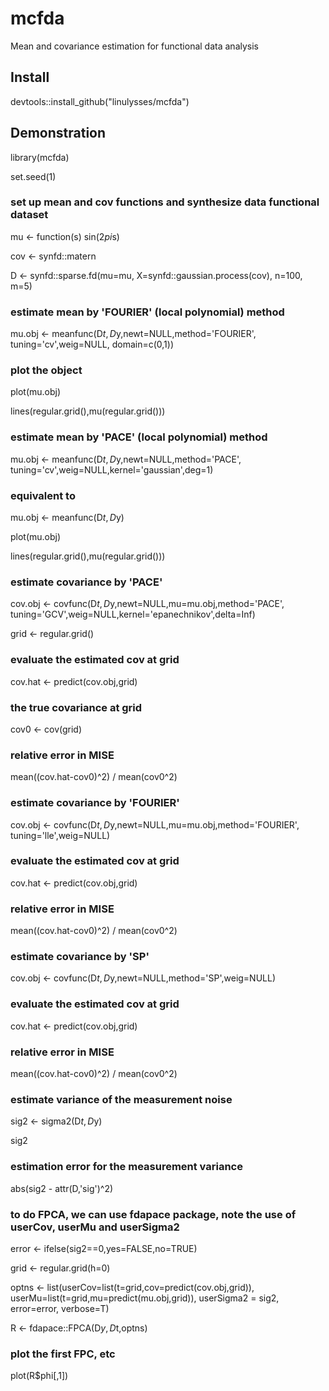 # mcfda
Mean and covariance estimation for functional data analysis

## Install
devtools::install_github("linulysses/mcfda")


## Demonstration
library(mcfda)

set.seed(1)

### set up mean and cov functions and synthesize data functional dataset
mu <- function(s) sin(2*pi*s)

cov <- synfd::matern

D <- synfd::sparse.fd(mu=mu, X=synfd::gaussian.process(cov), n=100, m=5)

### estimate mean by 'FOURIER' (local polynomial) method
mu.obj <- meanfunc(D$t,D$y,newt=NULL,method='FOURIER',
                   tuning='cv',weig=NULL, domain=c(0,1))

### plot the object
plot(mu.obj)

lines(regular.grid(),mu(regular.grid()))

### estimate mean by 'PACE' (local polynomial) method
mu.obj <- meanfunc(D$t,D$y,newt=NULL,method='PACE',
                   tuning='cv',weig=NULL,kernel='gaussian',deg=1)
### equivalent to
mu.obj <- meanfunc(D$t,D$y)


plot(mu.obj)

lines(regular.grid(),mu(regular.grid()))

### estimate covariance by 'PACE' 
cov.obj <- covfunc(D$t,D$y,newt=NULL,mu=mu.obj,method='PACE',
                   tuning='GCV',weig=NULL,kernel='epanechnikov',delta=Inf)


grid <- regular.grid()

### evaluate the estimated cov at grid
cov.hat <- predict(cov.obj,grid)

### the true covariance at grid
cov0 <- cov(grid) 

### relative error in MISE
mean((cov.hat-cov0)^2) / mean(cov0^2) 


### estimate covariance by 'FOURIER' 
cov.obj <- covfunc(D$t,D$y,newt=NULL,mu=mu.obj,method='FOURIER',
                   tuning='lle',weig=NULL)

### evaluate the estimated cov at grid
cov.hat <- predict(cov.obj,grid)

### relative error in MISE
mean((cov.hat-cov0)^2) / mean(cov0^2) 


### estimate covariance by 'SP' 
cov.obj <- covfunc(D$t,D$y,newt=NULL,method='SP',weig=NULL)

### evaluate the estimated cov at grid
cov.hat <- predict(cov.obj,grid)

### relative error in MISE
mean((cov.hat-cov0)^2) / mean(cov0^2) 


### estimate variance of the measurement noise
sig2 <- sigma2(D$t,D$y)

sig2

### estimation error for the measurement variance
abs(sig2 - attr(D,'sig')^2)


### to do FPCA, we can use fdapace package, note the use of userCov, userMu and userSigma2

error <- ifelse(sig2==0,yes=FALSE,no=TRUE)

grid <- regular.grid(h=0)

optns <- list(userCov=list(t=grid,cov=predict(cov.obj,grid)),
              userMu=list(t=grid,mu=predict(mu.obj,grid)), 
              userSigma2 = sig2,
              error=error,
              verbose=T)

R <- fdapace::FPCA(D$y,D$t,optns)

### plot the first FPC, etc
plot(R$phi[,1])

